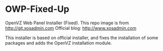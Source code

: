 # OWP-Fixed-Up
OpenVZ Web Panel Installer (Fixed).
This repo image is from http://git.xosadmin.com
Official blog: http://www.xosadmin.com

This installer is based on official installer, and fixes the installation of some packages and adds the OpenVZ installation module.
